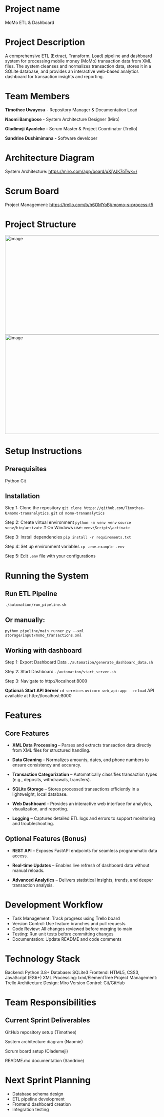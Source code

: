 # Project name
MoMo ETL & Dashboard

# Project Description
A comprehensive ETL (Extract, Transform, Load) pipeline and dashboard system for processing mobile money (MoMo) transaction data from XML files. The system cleanses and normalizes transaction data, stores it in a SQLite database, and provides an interactive web-based analytics dashboard for transaction insights and reporting.

# Team Members
**Timothee Uwayesu** - Repository Manager & Documentation Lead

**Naomi Bamgbose**  - System Architecture Designer (Miro)

**Oladimeji Ayanleke** - Scrum Master & Project Coordinator (Trello)

**Sandrine Dushimimana** - Software developer

# Architecture Diagram
System Architecture: https://miro.com/app/board/uXjVJK7oTwk=/

# Scrum Board
Project Management: https://trello.com/b/h6OMYoBj/momo-s-process-t5

# Project Structure

<img width="834" height="325" alt="image" src="https://github.com/user-attachments/assets/b660d857-3619-47ed-9b56-a0cec57ea5bd" />
<img width="824" height="326" alt="image" src="https://github.com/user-attachments/assets/c1d14836-4771-45f6-8993-d651937a3100" />


# Setup Instructions
## Prerequisites
Python
Git

## Installation
Step 1: Clone the repository
`git clone https://github.com/Timothee-U/momo-trananalytics.git`
`cd momo-trananalytics`

Step 2: Create virtual environment
`python -m venv venv`
`source venv/bin/activate`  # On Windows use: `venv\Scripts\activate`

Step 3: Install dependencies
`pip install -r requirements.txt`

Step 4: Set up environment variables
`cp .env.example .env`

Step 5:  Edit `.env` file with your configurations

# Running the System
## Run ETL Pipeline
`./automation/run_pipeline.sh`

## Or manually: 
`python pipeline/main_runner.py --xml storage/input/momo_transactions.xml`

## Working with dashboard

Step 1: Export Dashboard Data
`./automation/generate_dashboard_data.sh`

Step 2: Start Dashboard
`./automation/start_server.sh`

Step 3: Navigate to http://localhost:8000

**Optional: Start API Server**
`cd services`
`uvicorn web_api:app --reload`
API available at http://localhost:8000

# Features
## Core Features  

- **XML Data Processing** – Parses and extracts transaction data directly from XML files for structured handling.  

- **Data Cleaning** – Normalizes amounts, dates, and phone numbers to ensure consistency and accuracy.  

- **Transaction Categorization** – Automatically classifies transaction types (e.g., deposits, withdrawals, transfers).  

- **SQLite Storage** – Stores processed transactions efficiently in a lightweight, local database.  

- **Web Dashboard** – Provides an interactive web interface for analytics, visualization, and reporting.  

- **Logging** – Captures detailed ETL logs and errors to support monitoring and troubleshooting.  


## Optional Features (Bonus)  

- **REST API** – Exposes FastAPI endpoints for seamless programmatic data access.  

- **Real-time Updates** – Enables live refresh of dashboard data without manual reloads.  

- **Advanced Analytics** – Delivers statistical insights, trends, and deeper transaction analysis.  

# Development Workflow

- Task Management: Track progress using Trello board
- Version Control: Use feature branches and pull requests
- Code Review: All changes reviewed before merging to main
- Testing: Run unit tests before committing changes
- Documentation: Update README and code comments

# Technology Stack
Backend: Python 3.8+
Database: SQLite3
Frontend: HTML5, CSS3, JavaScript (ES6+)
XML Processing: lxml/ElementTree
Project Management: Trello
Architecture Design: Miro
Version Control: Git/GitHub

# Team Responsibilities
## Current Sprint Deliverables

GitHub repository setup (Timothee)

System architecture diagram (Naomie)

Scrum board setup (Olademeji)

README.md documentation (Sandrine)

# Next Sprint Planning
- Database schema design
- ETL pipeline development
- Frontend dashboard creation
- Integration testing
